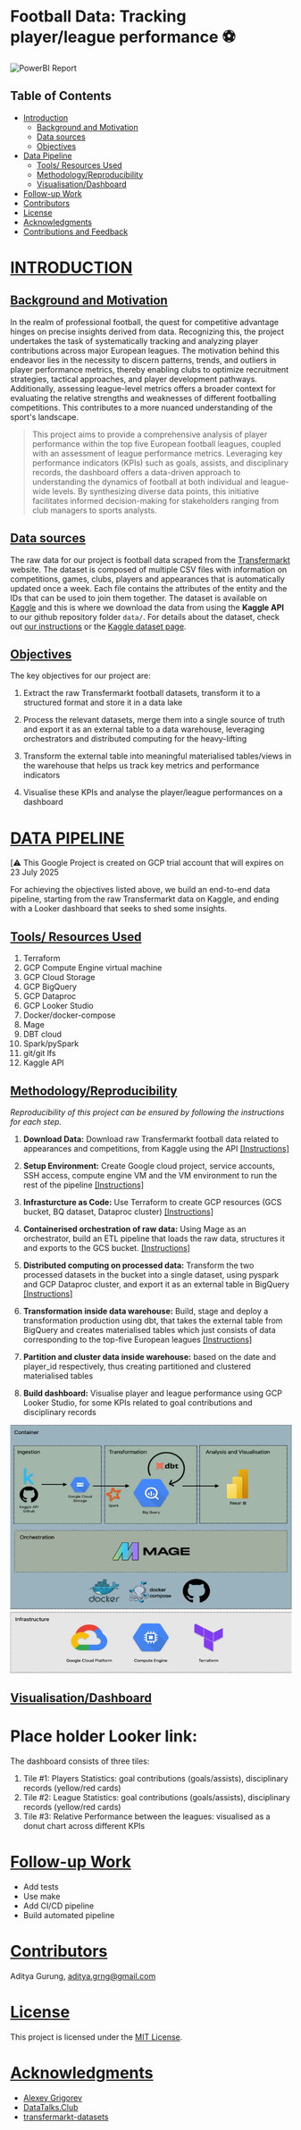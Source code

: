 # Football Data: Tracking player/league performance ⚽️

![PowerBI Report](<.Power_BI visualisation/the_football_pundits.png>)

## Table of Contents
- [Introduction](#introduction)
    - [Background and Motivation](#background-and-motivation)
    - [Data sources](#data-sources)
    - [Objectives](#objectives)
- [Data Pipeline](#data-pipeline)
    - [Tools/ Resources Used](#tools-resources-used)
    - [Methodology/Reproducibility](#methodologyreproducibility)
    - [Visualisation/Dashboard](#visualisationdashboard)
- [Follow-up Work](#follow-up-work)
- [Contributors](#contributors)
- [License](#license)
- [Acknowledgments](#acknowledgments)
- [Contributions and Feedback](#contributions-and-feedback)

# [INTRODUCTION](#introduction)

## [Background and Motivation](#background-and-motivation)

In the realm of professional football, the quest for competitive advantage hinges on precise insights derived from data. Recognizing this, the project undertakes the task of systematically tracking and analyzing player contributions across major European leagues. The motivation behind this endeavor lies in the necessity to discern patterns, trends, and outliers in player performance metrics, thereby enabling clubs to optimize recruitment strategies, tactical approaches, and player development pathways. Additionally, assessing league-level metrics offers a broader context for evaluating the relative strengths and weaknesses of different footballing competitions. This contributes to a more nuanced understanding of the sport's landscape.

> This project aims to provide a comprehensive analysis of player performance within the top five European football leagues, coupled with an assessment of league performance metrics. Leveraging key performance indicators (KPIs) such as goals, assists, and disciplinary records, the dashboard offers a data-driven approach to understanding the dynamics of football at both individual and league-wide levels. By synthesizing diverse data points, this initiative facilitates informed decision-making for stakeholders ranging from club managers to sports analysts.

## [Data sources](#data-sources)

The raw data for our project is football data scraped from the [Transfermarkt](https://en.wikipedia.org/wiki/Transfermarkt) website. The dataset is composed of multiple CSV files with information on competitions, games, clubs, players and appearances that is automatically updated once a week. Each file contains the attributes of the entity and the IDs that can be used to join them together. The dataset is available on [Kaggle](https://www.kaggle.com/datasets/davidcariboo/player-scores) and this is where we download the data from using the **Kaggle API** to our github repository folder `data/`. For details about the dataset, check out [our instructions](./data/README.md) or the [Kaggle dataset page](https://www.kaggle.com/datasets/davidcariboo/player-scores). 

## [Objectives](#objectives)

The key objectives for our project are:
1. Extract the raw Transfermarkt football datasets, transform it to a structured format and store it in a data lake

2. Process the relevant datasets, merge them into a single source of truth and export it as an external table to a data warehouse, leveraging orchestrators and distributed computing for the heavy-lifting

3. Transform the external table into meaningful materialised tables/views in the warehouse that helps us track key metrics and performance indicators

4. Visualise these KPIs and analyse the player/league performances on a dashboard

# [DATA PIPELINE](#data-pipeline)

[⚠️ This Google Project is created on GCP trial account that will expires on 23 July 2025

For achieving the objectives listed above, we build an end-to-end data pipeline, starting from the raw Transfermarkt data on Kaggle, and ending with a Looker dashboard that seeks to shed some insights.

## [Tools/ Resources Used](#tools-resources-used)

1. Terraform
2. GCP Compute Engine virtual machine
3. GCP Cloud Storage
4. GCP BigQuery
5. GCP Dataproc
6. GCP Looker Studio
7. Docker/docker-compose
9. Mage
10. DBT cloud
11. Spark/pySpark
12. git/git lfs
13. Kaggle API

## [Methodology/Reproducibility](#methodologyreproducibility)

*Reproducibility of this project can be ensured by following the instructions for each step.*

1. **Download Data:** Download raw Transfermarkt football data related to appearances and competitions, from Kaggle using the API [[Instructions]](./data/README.md)

2. **Setup Environment:** Create Google cloud project, service accounts, SSH access, compute engine VM and the VM environment to run the rest of the pipeline [[Instructions]](./gcp-cloud-infrastructure/README.md)

3. **Infrasturcture as Code:** Use Terraform to create GCP resources (GCS bucket, BQ dataset, Dataproc cluster) [[Instructions]](./terraform-iac/README.md)

4. **Containerised orchestration of raw data:** Using Mage as an orchestrator, build an ETL pipeline that loads the raw data, structures it and exports to the GCS bucket. [[Instructions]](./mage-orchestrator/README.md)

5. **Distributed computing on processed data:** Transform the two processed datasets in the bucket into a single dataset, using pyspark and GCP Dataproc cluster, and export it as an external table in BigQuery [[Instructions]](./spark-distributed-computing/README.md)

6. **Transformation inside data warehouse:** Build, stage and deploy a transformation production using dbt, that takes the external table from BigQuery and creates materialised tables which just consists of data corresponding to the top-five European leagues [[Instructions]](./dbt-data-transformation/README.md)

7. **Partition and cluster data inside warehouse:** based on the date and player_id respectively, thus creating partitioned and clustered materialised tables

8. **Build dashboard:** Visualise player and league performance using GCP Looker Studio, for some KPIs related to goal contributions and disciplinary records

![alt text](e2e_football_data_workflow-1.png)


## [Visualisation/Dashboard](#visualisationdashboard)

# Place holder Looker link:

The dashboard consists of three tiles:
1. Tile #1: Players Statistics: goal contributions (goals/assists), disciplinary records (yellow/red cards)
2. Tile #2: League Statistics: goal contributions (goals/assists), disciplinary records (yellow/red cards)
3. Tile #3: Relative Performance between the leagues: visualised as a donut chart across different KPIs

# [Follow-up Work](#follow-up-work)

* Add tests
* Use make
* Add CI/CD pipeline
* Build automated pipeline

# [Contributors](#contributors)
Aditya Gurung, aditya.grng@gmail.com

# [License](#license)
This project is licensed under the [MIT License](./LICENSE).

# [Acknowledgments](#acknowledgments)
* [Alexey Grigorev](https://github.com/alexeygrigorev)
* [DataTalks.Club](https://datatalks.club/)
* [transfermarkt-datasets](https://github.com/dcaribou/transfermarkt-datasets)
